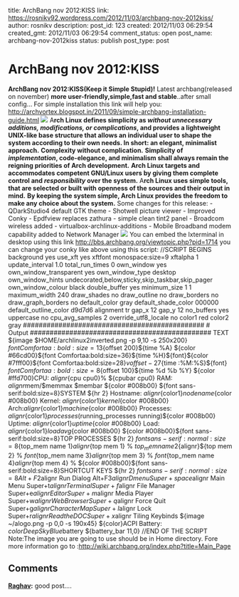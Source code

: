 
title: ArchBang nov 2012:KISS
link: https://rosnikv92.wordpress.com/2012/11/03/archbang-nov-2012kiss/
author: rosnikv
description: 
post_id: 123
created: 2012/11/03 06:29:54
created_gmt: 2012/11/03 06:29:54
comment_status: open
post_name: archbang-nov-2012kiss
status: publish
post_type: post

# ArchBang nov 2012:KISS

**ArchBang nov 2012:KISS(Keep it Simple Stupid)!** Latest archbang(released on november) **more user-friendly,simple,fast and stable**..after small config... For simple installation this link will help you: <http://archvortex.blogspot.in/2011/09/simple-archbang-installation-guide.html> ![](http://rosnikv92.files.wordpress.com/2012/11/2012-11-03-1351901710_1366x768_scrot.png?w=300) A**rch Linux defines simplicity as _without unnecessary additions, modifications, or complications_, and provides a lightweight UNIX-like base structure that allows an individual user to shape the system according to their own needs. In short: an elegant, minimalist approach.** **Complexity without complication.** **Simplicity of _implementation_, code-elegance, and minimalism shall always remain the reigning priorities of Arch development.** **Arch Linux targets and accommodates competent GNU/Linux users by giving them complete control and _responsibility_ over the system.** A**rch Linux uses simple tools, that are selected or built with openness of the sources and their output in mind.** **By keeping the system simple, Arch Linux provides the freedom to make any choice about the system.** Some changes for this release: \- QDarkStudio4 default GTK theme \- Shotwell picture viewer \- Improved Conky \- Epdfview replaces zathura \- simple clean tint2 panel \- Broadcom wireless added \- virtualbox-archlinux-additions \- Mobile Broadband modem capability added to Network Manager ![](http://rosnikv92.files.wordpress.com/2012/11/2012-11-04-1352012943_1366x768_scrot.png?w=300) You can embed the lxterminal in desktop using this link <http://bbs.archbang.org/viewtopic.php?pid=1714> you can change your conky like above using this script: //SCRIPT BEGINS background yes use_xft yes xftfont monospace:size=9 xftalpha 1 update_interval 1.0 total_run_times 0 own_window yes own_window_transparent yes own_window_type desktop own_window_hints undecorated,below,sticky,skip_taskbar,skip_pager own_window_colour black double_buffer yes minimum_size 1 1 maximum_width 240 draw_shades no draw_outline no draw_borders no draw_graph_borders no default_color gray default_shade_color 000000 default_outline_color d9d7d6 alignment tr gap_x 12 gap_y 12 no_buffers yes uppercase no cpu_avg_samples 2 override_utf8_locale no color1 red color2 gray ############################################## #  Output ############################################## TEXT ${image $HOME/archlinux2inverted.png -p 9,10 -s 250x200} ${font Comfortaa:bold:size=13}${offset 200}${time %A} ${color #66cd00}${font Comfortaa:bold:size=36}${time %H}${font}${color #7fff00}${font Comfortaa:bold:size=28}${voffset -27}${time :%M:%S}${font} ${font Comfortaa:bold:size=8}${offset 100}${time %d %b %Y} ${color #ffd700}CPU: $alignr${cpu cpu0}% ${cpubar cpu0} RAM: $alignr$mem/$memmax $membar ${color #008b00} ${font sans-serif:bold:size=8}SYSTEM ${hr 2} Hostname: $alignr${color1}$nodename${color #008b00} Kernel: $alignr${color1}$kernel${color #008b00} Arch:${alignr}${color1}$machine${color #008b00} Processes: ${alignr}${color1}$processes ($running_processes running)${color #008b00} Uptime: ${alignr}${color1}$uptime${color #008b00} Load: ${alignr}${color1}$loadavg${color #008b00} ${color #008b00}${font sans-serif:bold:size=8}TOP PROCESSES ${hr 2} ${font sans-serif:normal:size=8}${top_mem name 1}${alignr}${top mem 1} % ${top_mem name 2}${alignr}${top mem 2} % $font${top_mem name 3}${alignr}${top mem 3} % $font${top_mem name 4}${alignr}${top mem 4} % ${color #008b00}${font sans-serif:bold:size=8}SHORTCUT KEYS ${hr 2} ${font sans-serif:normal:size=8}Alt+F2$alignr Run Dialog Alt+F3$alignr Dmenu Super+space$alignr Main Menu Super+t$alignr Terminal Super+f$alignr File Manager Super+e$alignr Editor Super+m$alignr Media Player Super+w$alignr Web Browser Super+q$alignr Force Quit Super+g$alignr Character Map Super+l$alignr Lock Super+r$alignr Read the DOC Super+x$alignr Tiling Keybinds ${image ~/alogo.png -p 0,0 -s 190x45} ${color}ACPI Battery: ${color DeepSkyBlue}$battery ${battery_bar 11,0} //END OF THE SCRIPT Note:The image you are going to use should be in Home directory. Fore more information go to :<http://wiki.archbang.org/index.php?title=Main_Page>

## Comments

**[Raghav](#25 "2012-12-03 07:26:00"):** good post....
